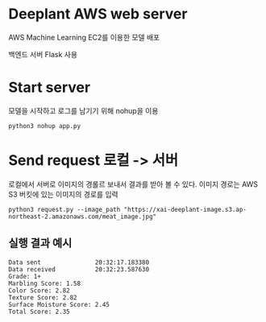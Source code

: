 # Deeplant AWS web server
AWS Machine Learning EC2를 이용한 모델 배포

백엔드 서버 Flask 사용

# Start server
모델을 시작하고 로그를 남기기 위해 nohup을 이용
```
python3 nohup app.py
```

# Send request 로컬 -> 서버
로컬에서 서버로 이미지의 경롤르 보내서 결과를 받아 볼 수 있다.
이미지 경로는 AWS S3 버킷에 있는 이미지의 경로를 입력
```
python3 request.py --image_path "https://xai-deeplant-image.s3.ap-northeast-2.amazonaws.com/meat_image.jpg"
```

## 실행 결과 예시
```
Data sent               20:32:17.183380
Data received           20:32:23.587630
Grade: 1+
Marbling Score: 1.58
Color Score: 2.82
Texture Score: 2.82
Surface Moisture Score: 2.45
Total Score: 2.35
```
